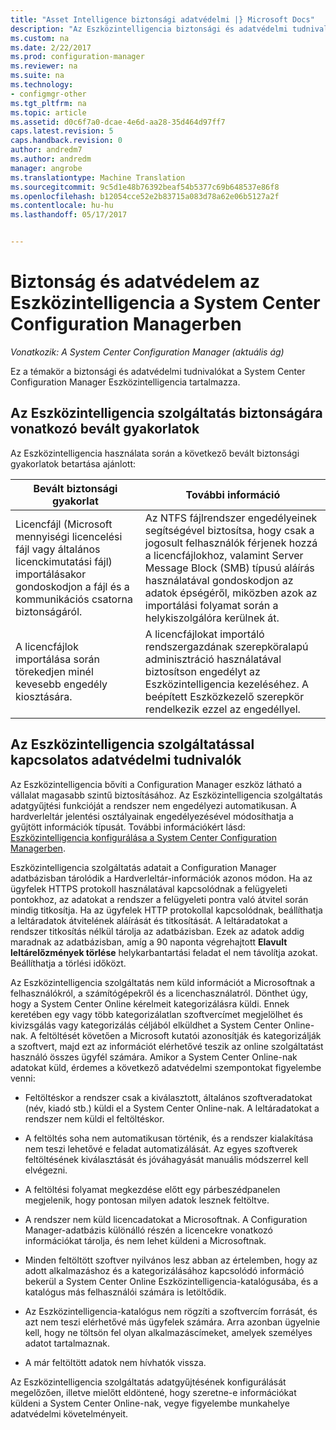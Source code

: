 ```yaml
---
title: "Asset Intelligence biztonsági adatvédelmi |} Microsoft Docs"
description: "Az Eszközintelligencia biztonsági és adatvédelmi tudnivalókat a System Center Configuration Managerben beolvasása."
ms.custom: na
ms.date: 2/22/2017
ms.prod: configuration-manager
ms.reviewer: na
ms.suite: na
ms.technology:
- configmgr-other
ms.tgt_pltfrm: na
ms.topic: article
ms.assetid: d0c6f7a0-dcae-4e6d-aa28-35d464d97ff7
caps.latest.revision: 5
caps.handback.revision: 0
author: andredm7
ms.author: andredm
manager: angrobe
ms.translationtype: Machine Translation
ms.sourcegitcommit: 9c5d1e48b76392beaf54b5377c69b648537e86f8
ms.openlocfilehash: b12054cce52e2b83715a083d78a62e06b5127a2f
ms.contentlocale: hu-hu
ms.lasthandoff: 05/17/2017


---
```

# <a name="security-and-privacy-for-asset-intelligence-in-system-center-configuration-manager"></a>Biztonság és adatvédelem az Eszközintelligencia a System Center Configuration Managerben

*Vonatkozik: A System Center Configuration Manager (aktuális ág)*

Ez a témakör a biztonsági és adatvédelmi tudnivalókat a System Center Configuration Manager Eszközintelligencia tartalmazza.  

##  <a name="BKMK_Security_AI"></a> Az Eszközintelligencia szolgáltatás biztonságára vonatkozó bevált gyakorlatok  
 Az Eszközintelligencia használata során a következő bevált biztonsági gyakorlatok betartása ajánlott:  

|Bevált biztonsági gyakorlat|További információ|  
|----------------------------|----------------------|  
|Licencfájl (Microsoft mennyiségi licencelési fájl vagy általános licenckimutatási fájl) importálásakor gondoskodjon a fájl és a kommunikációs csatorna biztonságáról.|Az NTFS fájlrendszer engedélyeinek segítségével biztosítsa, hogy csak a jogosult felhasználók férjenek hozzá a licencfájlokhoz, valamint Server Message Block (SMB) típusú aláírás használatával gondoskodjon az adatok épségéről, miközben azok az importálási folyamat során a helykiszolgálóra kerülnek át.|  
|A licencfájlok importálása során törekedjen minél kevesebb engedély kiosztására.|A licencfájlokat importáló rendszergazdának szerepköralapú adminisztráció használatával biztosítson engedélyt az Eszközintelligencia kezeléséhez. A beépített Eszközkezelő szerepkör rendelkezik ezzel az engedéllyel.|  

##  <a name="BKMK_Privacy_HardwareInventory"></a> Az Eszközintelligencia szolgáltatással kapcsolatos adatvédelmi tudnivalók  
 Az Eszközintelligencia bővíti a Configuration Manager eszköz látható a vállalat magasabb szintű biztosításához. Az Eszközintelligencia szolgáltatás adatgyűjtési funkcióját a rendszer nem engedélyezi automatikusan. A hardverleltár jelentési osztályainak engedélyezésével módosíthatja a gyűjtött információk típusát. További információkért lásd: [Eszközintelligencia konfigurálása a System Center Configuration Managerben](../../../../core/clients/manage/asset-intelligence/configuring-asset-intelligence.md).  

 Eszközintelligencia szolgáltatás adatait a Configuration Manager adatbázisban tárolódik a Hardverleltár-információk azonos módon. Ha az ügyfelek HTTPS protokoll használatával kapcsolódnak a felügyeleti pontokhoz, az adatokat a rendszer a felügyeleti pontra való átvitel során mindig titkosítja. Ha az ügyfelek HTTP protokollal kapcsolódnak, beállíthatja a leltáradatok átvitelének aláírását és titkosítását. A leltáradatokat a rendszer titkosítás nélkül tárolja az adatbázisban. Ezek az adatok addig maradnak az adatbázisban, amíg a 90 naponta végrehajtott **Elavult leltárelőzmények törlése** helykarbantartási feladat el nem távolítja azokat. Beállíthatja a törlési időközt.  

 Az Eszközintelligencia szolgáltatás nem küld információt a Microsoftnak a felhasználókról, a számítógépekről és a licenchasználatról. Dönthet úgy, hogy a System Center Online kérelmeit kategorizálásra küldi. Ennek keretében egy vagy több kategorizálatlan szoftvercímet megjelölhet és kivizsgálás vagy kategorizálás céljából elküldhet a System Center Online-nak. A feltöltését követően a Microsoft kutatói azonosítják és kategorizálják a szoftvert, majd ezt az információt elérhetővé teszik az online szolgáltatást használó összes ügyfél számára. Amikor a System Center Online-nak adatokat küld, érdemes a következő adatvédelmi szempontokat figyelembe venni:  

-   Feltöltéskor a rendszer csak a kiválasztott, általános szoftveradatokat (név, kiadó stb.) küldi el a System Center Online-nak. A leltáradatokat a rendszer nem küldi el feltöltéskor.  

-   A feltöltés soha nem automatikusan történik, és a rendszer kialakítása nem teszi lehetővé e feladat automatizálását. Az egyes szoftverek feltöltésének kiválasztását és jóváhagyását manuális módszerrel kell elvégezni.  

-   A feltöltési folyamat megkezdése előtt egy párbeszédpanelen megjelenik, hogy pontosan milyen adatok lesznek feltöltve.  

-   A rendszer nem küld licencadatokat a Microsoftnak. A Configuration Manager-adatbázis különálló részén a licencekre vonatkozó információkat tárolja, és nem lehet küldeni a Microsoftnak.  

-   Minden feltöltött szoftver nyilvános lesz abban az értelemben, hogy az adott alkalmazáshoz és a kategorizálásához kapcsolódó információ bekerül a System Center Online Eszközintelligencia-katalógusába, és a katalógus más felhasználói számára is letöltődik.  

-   Az Eszközintelligencia-katalógus nem rögzíti a szoftvercím forrását, és azt nem teszi elérhetővé más ügyfelek számára. Arra azonban ügyelnie kell, hogy ne töltsön fel olyan alkalmazáscímeket, amelyek személyes adatot tartalmaznak.  

-   A már feltöltött adatok nem hívhatók vissza.  

 Az Eszközintelligencia szolgáltatás adatgyűjtésének konfigurálását megelőzően, illetve mielőtt eldöntené, hogy szeretne-e információkat küldeni a System Center Online-nak, vegye figyelembe munkahelye adatvédelmi követelményeit.  

